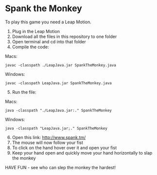 # Spank the Monkey
To play this game you need a Leap Motion.
1. Plug in the Leap Motion
2. Download all the files in this repository to one folder
3. Open terminal and cd into that folder
4. Compile the code:

  Macs:
  
    javac -classpath ./LeapJava.jar SpankTheMonkey.java
    
  Windows:
  
    javac -classpath LeapJava.jar SpankTheMonkey.java
    
5. Run the file:

  Macs:
  
    java -classpath "./LeapJava.jar:." SpankTheMonkey
    
  Windows:
  
    java -classpath "LeapJava.jar;." SpankTheMonkey
    
6. Open this link: http://www.spank.tm/
7. The mouse will now follow your fist
8. To click on the hand hover over it and open your fist
9. Keep your hand open and quickly move your hand horizontally to slap the monkey

HAVE FUN - see who can slep the monkey the hardest!
